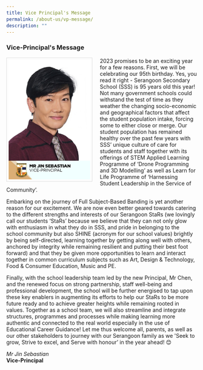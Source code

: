 ```yaml
---
title: Vice Principal's Message
permalink: /about-us/vp-message/
description: ""
---
```

### Vice-Principal's Message

<img src="/images/School%20Steering%20Committee/Jin%20Sebastian.jpg" style="width:215px; height:315px; margin-right:20px; border:0.5px solid Gainsboro; padding: 5px" align = "Left">

2023 promises to be an exciting year for a few reasons. First, we will be celebrating our 95th birthday. Yes, you read it right - Serangoon Secondary School (SSS) is 95 years old this year! Not many government schools could withstand the test of time as they weather the changing socio-economic and geographical factors that affect the student population intake, forcing some to either close or merge. Our student population has remained healthy over the past few years with SSS’ unique culture of care for students and staff together with its offerings of STEM Applied Learning Programme of ‘Drone Programming and 3D Modelling’ as well as Learn for Life Programme of ‘Harnessing Student Leadership in the Service of Community’.

Embarking on the journey of Full Subject-Based Banding is yet another reason for our excitement. We are now even better geared towards catering to the different strengths and interests of our Serangoon StaRs (we lovingly call our students ‘StaRs’ because we believe that they can not only glow with enthusiasm in what they do in SSS, and pride in belonging to the school community but also SHINE (acronym for our school values) brightly by being self-directed, learning together by getting along well with others, anchored by integrity while remaining resilient and putting their best foot forward) and that they be given more opportunities to learn and interact together in common curriculum subjects such as Art, Design & Technology, Food & Consumer Education, Music and PE.

Finally, with the school leadership team led by the new Principal, Mr Chen, and the renewed focus on strong partnership, staff well-being and professional development, the school will be further energised to tap upon these key enablers in augmenting its efforts to help our StaRs to be more future ready and to achieve greater heights while remaining rooted in values.  Together as a school team, we will also streamline and integrate structures, programmes and processes while making learning more authentic and connected to the real world especially in the use of Educational Career Guidance! Let me thus welcome all, parents, as well as our other stakeholders to journey with our Serangoon family as we 'Seek to grow, Strive to excel, and Serve with honour’ in the year ahead! 😊


*Mr Jin Sebastian*
<br>**Vice-Principal**